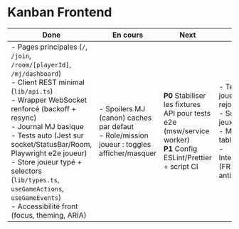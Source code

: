 ﻿# Kanban Frontend

| Done | En cours | Next | Backlog |
|------|----------|------|---------|
| - Pages principales (`/`, `/join`, `/room/[playerId]`, `/mj/dashboard`) <br> - Client REST minimal (`lib/api.ts`) <br> - Wrapper WebSocket renforcé (backoff + resync) <br> - Journal MJ basique <br> - Tests auto (Jest sur socket/StatusBar/Room, Playwright e2e joueur) <br> - Store joueur typé + selectors (`lib/types.ts`, `useGameActions`, `useGameEvents`) <br> - Accessibilité front (focus, theming, ARIA) | - Spoilers MJ (canon) caches par defaut <br> - Role/mission joueur : toggles afficher/masquer | **P0** Stabiliser les fixtures API pour tests e2e (msw/service worker) <br> **P1** Config ESLint/Prettier + script CI | - Tests e2e multi-joueurs (WS + rejoints tardifs) <br> - Support mini-jeux (Lot C) <br> - Mode kiosk / tablette centrale <br> - Internationalisation (FR par defaut, anticipation EN) |


